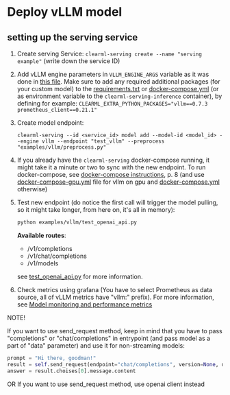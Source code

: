 # Deploy vLLM model

## setting up the serving service

1. Create serving Service: `clearml-serving create --name "serving example"` (write down the service ID)

2. Add vLLM engine parameters in `VLLM_ENGINE_ARGS` variable as it was done in [this file](/docker/docker-compose-gpu.yml#L108). Make sure to add any required additional packages (for your custom model) to the [requirements.txt](/clearml_serving/serving/requirements.txt) or [docker-compose.yml](https://github.com/allegroai/clearml-serving/blob/826f503cf4a9b069b89eb053696d218d1ce26f47/docker/docker-compose.yml#L97) (or as environment variable to the `clearml-serving-inference` container), by defining for example: `CLEARML_EXTRA_PYTHON_PACKAGES="vllm==0.7.3 prometheus_client==0.21.1"`

3. Create model endpoint: 
    ```
    clearml-serving --id <service_id> model add --model-id <model_id> --engine vllm --endpoint "test_vllm" --preprocess "examples/vllm/preprocess.py"
    ```

4. If you already have the `clearml-serving` docker-compose running, it might take it a minute or two to sync with the new endpoint. To run docker-compose, see [docker-compose instructions](/README.md#nail_care-initial-setup), p. 8 (and use [docker-compose-gpu.yml](/docker/docker-compose-gpu.yml) file for vllm on gpu and [docker-compose.yml](/docker/docker-compose.yml) otherwise)

5. Test new endpoint (do notice the first call will trigger the model pulling, so it might take longer, from here on, it's all in memory):

    ```bash
    python examples/vllm/test_openai_api.py
    ```

    **Available routes**:

    + /v1/completions
    + /v1/chat/completions
    + /v1/models

    see [test_openai_api.py](test_openai_api.py) for more information.

6. Check metrics using grafana (You have to select Prometheus as data source, all of vLLM metrics have "vllm:" prefix). For more information, see [Model monitoring and performance metrics](/README.md#bar_chart-model-monitoring-and-performance-metrics-bell)

NOTE!

If you want to use send_request method, keep in mind that you have to pass "completions" or "chat/completions" in entrypoint (and pass model as a part of "data" parameter) and use it for non-streaming models:

```python
prompt = "Hi there, goodman!"
result = self.send_request(endpoint="chat/completions", version=None, data={"model": "test_vllm", "messages": [{"role": "system", "content": "You are a helpful assistant"}, {"role": "user", "content": prompt}]})
answer = result.choises[0].message.content
```
OR
If you want to use send_request method, use openai client instead